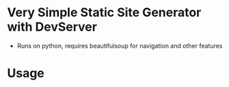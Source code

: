 # Very Simple Static Site Generator with DevServer
- Runs on python, requires beautifulsoup for navigation and other features

# Usage
